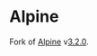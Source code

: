 # Alpine

Fork of [Alpine](https://github.com/stevespringett/Alpine) v[3.2.0](https://github.com/stevespringett/Alpine/releases/tag/alpine-parent-3.2.0).
